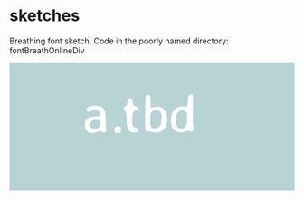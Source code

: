 # sketches

Breathing font sketch.  Code in the poorly named directory: fontBreathOnlineDiv

![](https://github.com/a-tbd/sketches/blob/master/fontBreathOnlineDiv/atbd.gif)